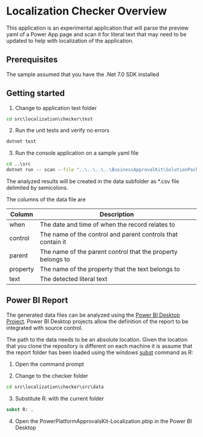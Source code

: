 # Localization Checker Overview

This application is an experimental application that will parse the preview yaml of a Power App page and scan it for literal text that may need to be updated to help with localization of the application.

## Prerequisites

The sample assumed that you have the .Net 7.0 SDK installed

## Getting started

1. Change to application test folder

```cmd
cd src\localization\checker\test
```

2. Run the unit tests and verify no errors

```cmd
dotnet test
```

3. Run the console application on a sample yaml file

```cmd
cd ..\src
dotnet run -- scan --file "..\..\..\..\BusinessApprovalKit\SolutionPackage\src\CanvasApps\src\cat_processdesigner_57f47\Src\scrWorkflowDesignerScreen.fx.yaml" --config config.yaml
```

The analyzed results will be created in the data subfolder as *.csv file delimited by semicolons.

The columns of the data file are

| Column | Description |
|--------|-------------|
| when   | The date and time of when the record relates to |
| control | The name of the control and parent controls that contain it |
| parent | The name of the parent control that the property belongs to |
| property | The name of the property that the text belongs to |
| text | The detected literal text |

## Power BI Report

The generated data files can be analyzed using the [Power BI Desktop Project](https://learn.microsoft.com/power-bi/developer/projects/projects-overview). Power BI Desktop projects allow the definition of the report to be integrated with source control.

The path to the data needs to be an absolute location. Given the location that you clone the repository is different on each machine it is assume that the report folder has been loaded using the windows [subst](https://learn.microsoft.com/windows-server/administration/windows-commands/subst) command as R:

1. Open the command prompt

2. Change to the checker folder

```cmd
cd src\localization\checker\src\data
```

3. Substitute R: with the current folder

```cmd
subst R: .
```

4. Open the PowerPlatformApprovalsKit-Localization.pbip in the Power BI Desktop
